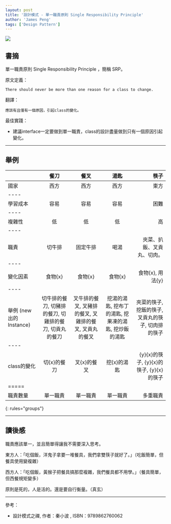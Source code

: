 ```yaml
---
layout: post
title: '設計模式 - 單一職責原則 Single Responsibility Principle'
author: 'James Peng'
tags: ['Design Pattern']
---
```


![](http://i.imgur.com/NsNX0Ie.jpg)


## 書摘 ##

單一職責原則 Single Responsibility Principle ，簡稱 SRP。 

原文定義：

    There should never be more than one reason for a class to change. 

翻譯：

    應該有且僅有一個原因，引起class的變化。 


最佳實踐：

 - 建議interface一定要做到單一職責，class的設計盡量做到只有一個原因引起變化。


----------


## 舉例 ##


|         | 餐刀     |   餐叉   |   湯匙 |  筷子   |
|:--------|:-------:|:-------:|:-------:|--------:|
| 國家  | 西方  | 西方  | 西方  | 東方  |
|----
| 學習成本 | 容易  | 容易  | 容易  | 困難 |
|----
| 複雜性 | 低  | 低  | 低  | 高 |
|----
| 職責 | 切牛排  | 固定牛排 | 喝湯  | 夾菜、扒飯、叉貢丸、切肉。 |
|----
| 變化因素 | 食物{x}  | 食物{x}  | 食物{x}  | 食物{x}, 用法{y} |
|----
| 舉例 (new 出的Instance) | 切牛排的餐刀, 切豬排的餐刀, 切雞排的餐刀, 切貢丸的餐刀  | 叉牛排的餐叉, 叉豬排的餐叉, 叉雞排的餐叉, 叉貢丸的餐叉  | 挖湯的湯匙, 挖布丁的湯匙, 挖果凍的湯匙, 挖炒飯的湯匙  | 夾菜的筷子, 挖飯的筷子, 叉貢丸的筷子, 切肉排的筷子 |
|----
| class的變化 | 切{x}的餐刀  | 叉{x}的餐叉  | 挖{x}的湯匙  | 	{y}{x}的筷子, {y}{x}的筷子, {y}{x}的筷子 |
|=====
| 職責數量	 | 單一職責  | 單一職責  | 單一職責  | 多重職責 
{: rules="groups"}



----------

## 讀後感 ##

職責應該單一，並且簡單得讓我不需要深入思考。 

東方人：「吃個飯，洋鬼子拿要一堆餐具，我們拿雙筷子就好了。」（吃飯簡單，但餐具使用變複雜） 

西方人：「吃個飯，黃猴子把餐具搞那麼複雜，我們餐具都不用學。」（餐具簡單，但西餐規矩變多） 

原則是死的，人是活的。還是要自行衡量。（真玄）  

----------

參考：

- 設計模式之禪, 作者：秦小波 , ISBN：9789862760062 

